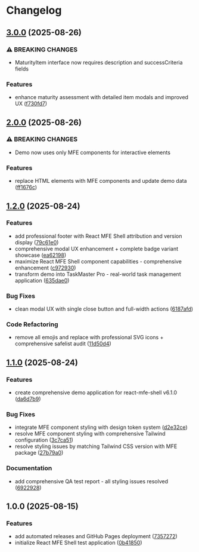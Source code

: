 # Changelog

## [3.0.0](https://github.com/jonmatum/react-mfe-shell-demo/compare/react-mfe-shell-demo-v2.0.0...react-mfe-shell-demo-v3.0.0) (2025-08-26)


### ⚠ BREAKING CHANGES

* MaturityItem interface now requires description and successCriteria fields

### Features

* enhance maturity assessment with detailed item modals and improved UX ([f730fd7](https://github.com/jonmatum/react-mfe-shell-demo/commit/f730fd72b06cb2e47ba754d5769ba67d8a449668))

## [2.0.0](https://github.com/jonmatum/react-mfe-shell-demo/compare/react-mfe-shell-demo-v1.2.0...react-mfe-shell-demo-v2.0.0) (2025-08-26)


### ⚠ BREAKING CHANGES

* Demo now uses only MFE components for interactive elements

### Features

* replace HTML elements with MFE components and update demo data ([ff1676c](https://github.com/jonmatum/react-mfe-shell-demo/commit/ff1676c73701cf35263b934e626637973b4bad34))

## [1.2.0](https://github.com/jonmatum/react-mfe-shell-demo/compare/react-mfe-shell-demo-v1.1.0...react-mfe-shell-demo-v1.2.0) (2025-08-24)


### Features

* add professional footer with React MFE Shell attribution and version display ([79c61e0](https://github.com/jonmatum/react-mfe-shell-demo/commit/79c61e0326decb5fd6ada8d36d0d9379c6f365dc))
* comprehensive modal UX enhancement + complete badge variant showcase ([ea62198](https://github.com/jonmatum/react-mfe-shell-demo/commit/ea62198aaa0066332cd54c7db0a905f939bf5fae))
* maximize React MFE Shell component capabilities - comprehensive enhancement ([c972930](https://github.com/jonmatum/react-mfe-shell-demo/commit/c9729308f7be52cd2abaf36b5b3baa0713bf90c2))
* transform demo into TaskMaster Pro - real-world task management application ([635dae0](https://github.com/jonmatum/react-mfe-shell-demo/commit/635dae0e5bfeba78ece0746133b51773944f3de5))


### Bug Fixes

* clean modal UX with single close button and full-width actions ([6187afd](https://github.com/jonmatum/react-mfe-shell-demo/commit/6187afd10c4e5b94704ee5910d1ce273a1916fa8))


### Code Refactoring

* remove all emojis and replace with professional SVG icons + comprehensive safelist audit ([11d50d4](https://github.com/jonmatum/react-mfe-shell-demo/commit/11d50d4c8519bbd5e72ec50c9fc5cd7f570fea81))

## [1.1.0](https://github.com/jonmatum/react-mfe-shell-demo/compare/react-mfe-shell-demo-v1.0.0...react-mfe-shell-demo-v1.1.0) (2025-08-24)


### Features

* create comprehensive demo application for react-mfe-shell v6.1.0 ([da6d7b9](https://github.com/jonmatum/react-mfe-shell-demo/commit/da6d7b90a7cd482e64356126239f2cac9f6e2cc7))


### Bug Fixes

* integrate MFE component styling with design token system ([d2e32ce](https://github.com/jonmatum/react-mfe-shell-demo/commit/d2e32ce8464486ddc163d059a2220122dd47fd37))
* resolve MFE component styling with comprehensive Tailwind configuration ([3c7ca51](https://github.com/jonmatum/react-mfe-shell-demo/commit/3c7ca51744f23e7f198963e2b2bcbcfd3468bddd))
* resolve styling issues by matching Tailwind CSS version with MFE package ([27b79a0](https://github.com/jonmatum/react-mfe-shell-demo/commit/27b79a026dea508c5a7943d58205b733405f0312))


### Documentation

* add comprehensive QA test report - all styling issues resolved ([6922928](https://github.com/jonmatum/react-mfe-shell-demo/commit/6922928fe6649bdcf2b289a579b41c21048142c8))

## 1.0.0 (2025-08-15)


### Features

* add automated releases and GitHub Pages deployment ([7357272](https://github.com/jonmatum/react-mfe-shell-demo/commit/7357272f0052b9dc6f9c1929b0525c339464031d))
* initialize React MFE Shell test application ([0b41850](https://github.com/jonmatum/react-mfe-shell-demo/commit/0b41850620218c88b166b73a7c83b4ad5184809a))
